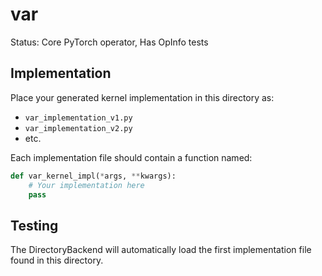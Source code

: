# var

Status: Core PyTorch operator, Has OpInfo tests

## Implementation

Place your generated kernel implementation in this directory as:
- `var_implementation_v1.py`
- `var_implementation_v2.py`
- etc.

Each implementation file should contain a function named:
```python
def var_kernel_impl(*args, **kwargs):
    # Your implementation here
    pass
```

## Testing

The DirectoryBackend will automatically load the first implementation file found in this directory.
